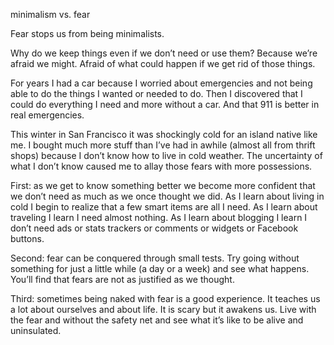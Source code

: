 minimalism vs. fear

Fear stops us from being minimalists.

Why do we keep things even if we don’t need or use them? Because we’re afraid
we might. Afraid of what could happen if we get rid of those things.

For years I had a car because I worried about emergencies and not being able to
do the things I wanted or needed to do. Then I discovered that I could do
everything I need and more without a car. And that 911 is better in real
emergencies.

This winter in San Francisco it was shockingly cold for an island native like
me. I bought much more stuff than I’ve had in awhile (almost all from thrift
shops) because I don’t know how to live in cold weather. The uncertainty of
what I don’t know caused me to allay those fears with more possessions.

First: as we get to know something better we become more confident that we
don’t need as much as we once thought we did. As I learn about living in cold I
begin to realize that a few smart items are all I need. As I learn about
traveling I learn I need almost nothing. As I learn about blogging I learn I
don’t need ads or stats trackers or comments or widgets or Facebook buttons.

Second: fear can be conquered through small tests. Try going without something
for just a little while (a day or a week) and see what happens. You’ll find
that fears are not as justified as we thought.

Third: sometimes being naked with fear is a good experience. It teaches us a
lot about ourselves and about life. It is scary but it awakens us. Live with
the fear and without the safety net and see what it’s like to be alive and
uninsulated.
